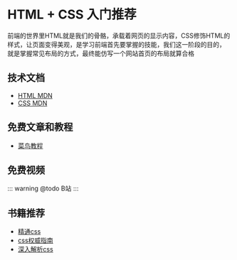 # HTML + CSS 入门推荐

<!-- ['❌','✅','🔥','⭐'] -->

前端的世界里HTML就是我们的骨骼，承载着网页的显示内容，CSS修饰HTML的样式，让页面变得美观，是学习前端首先要掌握的技能，我们这一阶段的目的， 就是掌握常见布局的方式，最终能仿写一个网站首页的布局就算合格

<roadmap :data="[
  {title:'HTML+CSS',download:true,x:400,y:20},
  { title:'学习目标', y:130,
    left:[
      ['熟悉常见HTML'],
      ['实现常见布局',[
        ['双栏布局'],
        ['圣杯'],
      ]],
    ],right:[
      ['🔥仿写电商首页'],
      ['🔥CSS概念',[
        ['布局'],
        ['选择器'],
        ['浮动'],
        ['盒模型'],
      ]],
    ]
  } ,
  { title:'✅CSS', y:200,
    left:[
      ['选择器',[-40],[
        ['层级  优先级']
      ]],
      ['盒模型',[40],[
        ['width height'],
        ['padding'],
        ['border'],
        ['margin'],
      ]]
    ],right:[
      ['定位',[-40],[
        ['position'],
        ['flex'],
        ['grid'],
      ]],
      ['CSS3',[40],[
        ['变形'],
        ['过渡'],
        ['动画'],
        ['过渡和动画'],
      ]],
    ]
  } ,
  { title:'书籍推荐', y:150,
    left:[
      ['CSS权威指南'],
      ['精通css'],
    ],right:[
      ['css世界'],
      ['深入解析CSS'],
    ]
  } ,
  { title:'掌握页面布局',
  } 
]" />


## 技术文档
* [HTML MDN](https://developer.mozilla.org/zh-CN/docs/Web/HTML/Element)
* [CSS MDN](https://developer.mozilla.org/zh-CN/docs/Learn/CSS)
## 免费文章和教程
* [菜鸟教程](https://www.runoob.com/html/html-elements.html)
## 免费视频

::: warning @todo
B站
:::

## 书籍推荐

* [精通css](https://book.douban.com/subject/30450258/)
* [css权威指南](https://book.douban.com/subject/2308234/)
* [深入解析css](https://book.douban.com/subject/35021471/)

